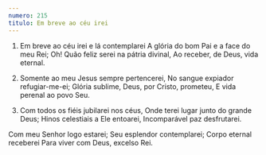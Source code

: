```yaml
---
numero: 215
titulo: Em breve ao céu irei
---
```

1. Em breve ao céu irei e lá contemplarei
A glória do bom Pai e a face do meu Rei;
Oh! Quão feliz serei na pátria divinal,
Ao receber, de Deus, vida eternal.

2. Somente ao meu Jesus sempre pertencerei,
No sangue expiador refugiar-me-ei;
Glória sublime, Deus, por Cristo, prometeu,
E vida perenal ao povo Seu.

3. Com todos os fiéis jubilarei nos céus,
Onde terei lugar junto do grande Deus;
Hinos celestiais a Ele entoarei,
Incomparável paz desfrutarei.

Com meu Senhor logo estarei;
Seu esplendor contemplarei;
Corpo eternal receberei
Para viver com Deus, excelso Rei.
